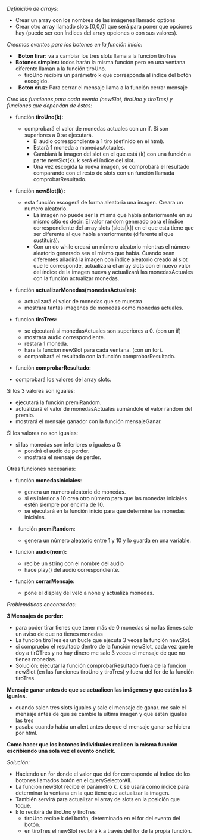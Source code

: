 ﻿*Definición de arrays:*

- Crear un array con los nombres de las imágenes llamado options
- Crear otro array llamado slots [0,0,0] que será para poner que opciones hay (puede ser con índices del array opciones o con sus valores).

*Creamos eventos para los botones en la función inicio:*

- ` `**Boton tirar:** va a cambiar los tres slots llama a la funcion tiroTres
- **Botones simples:**  todos harán la misma función pero en una ventana diferente llaman a la función tiroUno.
  - tiroUno recibirá un parámetro k que corresponda al índice del botón escogido.
- ` `**Boton cruz:** Para cerrar el mensaje llama a la función cerrar mensaje

*Creo las funciones para cada evento (newSlot, tiroUno y tiroTres) y funciones que dependan de éstas:*

- función **tiroUno(k):**
  - comprobará el valor de monedas actuales con un if. Si  son superiores a 0 se ejecutará.
    - El audio correspondiente a 1 tiro (definido en el html).
    - Estarà 1 moneda a monedasActuales.
    - Cambiarà la imagen del slot en el que está (k) con una función a parte newSlot(k). k será el índice del slot.
    - Una vez escogida la nueva imagen, se comprobará el resultado comparando con el resto de slots con un función llamada comprobarResultado.

- función **newSlot(k):**
  - esta función escogerá de forma aleatoria una imagen. Creara un numero aleatorio.
    - La imagen no puede ser la misma que había anteriormente en su mismo sitio es decir: El valor random generado para el índice correspondiente del array slots (slots[k]) en el que esta tiene que ser diferente al que había anteriormente (diferente al que sustituirá).
    - Con un do while creará un número aleatorio mientras el número aleatorio generado sea el mismo que había. Cuando sean diferentes añadirá la imagen con índice aleatorio creado al slot que le corresponde, actualizará el array slots con el nuevo valor del índice de la imagen nueva y actualizará las monedasActuales con la función actualizar monedas.

- función **actualizarMonedas(monedasActuales):**
  - actualizará el valor de monedas que se muestra
  - mostrara tantas imagenes de monedas como monedas actuales.

- funcion **tiroTres:**
  - se ejecutará si monedasActuales son superiores a 0. (con un if)
  - mostrara audio correspondiente.
  - restara 1 moneda.
  - hara la funcion newSlot para cada ventana. (con un for).
  - comprobará el resultado con la función comprobarResultado.

- función **comprobarResultado:**
- comprobará los valores del array slots.

Si los 3 valores son iguales:

- ejecutará la función premiRandom.
- actualizará el valor de monedasActuales sumándole el valor random del premio.
- mostrará el mensaje ganador con la función mensajeGanar.

Si los valores no son iguales:

- si las monedas son inferiores o iguales a 0:
  - pondrá el audio de perder.
  - mostrará el mensaje de perder.



Otras funciones necesarias:

- función **monedasIniciales**:
  - genera un numero aleatorio de monedas.
  - si es inferior a 10 crea otro número para que las monedas iniciales estén siempre por encima de 10.
  - se ejecutará en la función inicio para que determine las monedas iniciales.

- ` `función **premiRandom**:
  - genera un número aleatorio entre 1 y 10 y lo guarda en una variable.

- funcion **audio(nom):**
  - recibe un string con el nombre del audio
  - hace play() del audio correspondiente.

- función **cerrarMensaje:**
  - pone el display del velo a none y actualiza monedas.


*Problemáticas encontradas:*

**3 Mensajes de perder:**

- para poder tirar tienes que tener más de 0 monedas si no las tienes sale un aviso de que no tienes monedas
- La función tiroTres es un bucle que ejecuta 3 veces la función newSlot.
- si compruebo el resultado dentro de la función newSlot,  cada vez que le doy a tirOTres y no hay dinero me sale 3 veces el mensaje de que no tienes monedas.
- Solución: ejecutar la función comprobarResultado fuera de la funcion newSlot (en las funciones tiroUno y tiroTres) y fuera del for de la función tiroTres. 

**Mensaje ganar antes de que se actualicen las imágenes y que estén las 3 iguales.**

- cuando salen tres slots iguales y sale el mensaje de ganar. me sale el mensaje antes de que se cambie la ultima imagen y que estén iguales las tres 
- pasaba cuando había un alert antes de que el mensaje ganar se hiciera por html.

**Como hacer que los botones individuales realicen la misma función escribiendo una sola vez el evento onclick.**

*Solución:*

- Haciendo un for donde el valor que del for corresponde al índice de los botones llamados botón en el querySelectorAll.
- La función newSlot recibe el parámetro k. k se usará como índice para determinar la ventana en la que tiene que actualizar la imagen. 
- También servirá para actualizar el array de slots en la posición que toque.
- k lo recibirá de tiroUno y tiroTres
  - tiroUno recibe k del botón, determinado en el for del evento del botón.
  - en tiroTres el newSlot recibirá k a través del for de la propia función.




